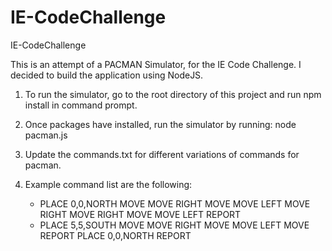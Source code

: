 # IE-CodeChallenge
IE-CodeChallenge

This is an attempt of a PACMAN Simulator, for the IE Code Challenge. I decided to build the application using NodeJS. 

1. To run the simulator, go to the root directory of this project and run npm install in command prompt.

2. Once packages have installed, run the simulator by running:
      node pacman.js
3. Update the commands.txt for different variations of commands for pacman.
      
4. Example command list are the following:
      - PLACE 0,0,NORTH MOVE MOVE RIGHT MOVE MOVE LEFT MOVE RIGHT MOVE RIGHT MOVE MOVE LEFT REPORT 
      - PLACE 5,5,SOUTH MOVE MOVE RIGHT MOVE MOVE LEFT MOVE REPORT PLACE 0,0,NORTH REPORT

